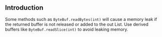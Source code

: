 ## Introduction




Some methods such as `ByteBuf.readBytes(int)` will cause a memory leak if the returned buffer is not released or added to the out List. 
Use derived buffers like `ByteBuf.readSlice(int)` to avoid leaking memory.
